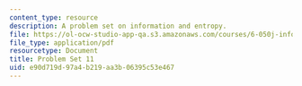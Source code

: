 ```yaml
---
content_type: resource
description: A problem set on information and entropy.
file: https://ol-ocw-studio-app-qa.s3.amazonaws.com/courses/6-050j-information-and-entropy-spring-2008/e90d719d97a4b219aa3b06395c53e467_MIT6_050JS08_ps_11.pdf
file_type: application/pdf
resourcetype: Document
title: Problem Set 11
uid: e90d719d-97a4-b219-aa3b-06395c53e467
---
```

